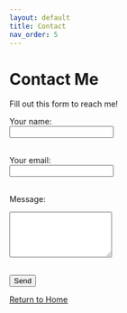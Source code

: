 ```yaml
---
layout: default
title: Contact
nav_order: 5
---
```


# Contact Me

Fill out this form to reach me!

<form action="https://formspree.io/f/xpwdnlrw" method="POST">
  <input type="text" name="_gotcha" style="display: none;">
  <input type="hidden" name="_redirect" value="https://sevholm.github.io/thank-you.html">

  <label for="name">Your name:</label><br>
  <input type="text" name="name" id="name" required><br><br>

  <label for="email">Your email:</label><br>
  <input type="email" name="_replyto" id="email" required><br><br>

  <label for="message">Message:</label><br>
  <textarea name="message" id="message" rows="5" required></textarea><br><br>

  <button type="submit">Send</button>
</form>


<a href="/" class="btn">Return to Home</a>